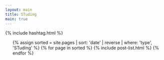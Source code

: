 ```yaml
---
layout: main
title: STuding
main: true
---
```


<div class="loading-animation">

{% include hashtag.html %}

<ul class="catalogue">
{% assign sorted = site.pages | sort: 'date' | reverse | where: 'type', 'STuding' %}
{% for page in sorted %}
{% include post-list.html %}
{% endfor %}
</ul>
</div>

